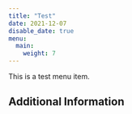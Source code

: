 ```yaml
---
title: "Test"
date: 2021-12-07
disable_date: true
menu:
  main:
    weight: 7
---
```


This is a test menu item.


## Additional Information

